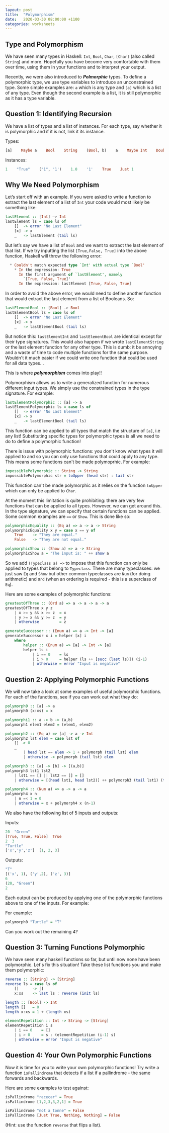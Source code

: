 ```yaml
---
layout: post
title:  "Polymorphism"
date:   2020-03-30 08:00:00 +1100
categories: worksheets
---
```


## Type and Polymorphism

We have seen many types in Haskell: ```Int```, ```Bool```, ```Char```, ```[Char]``` (also called ```String```) and more. Hopefully you have become very comfortable with them over time, using them in your functions and to interpret your output.

Recently, we were also introduced to _**Polmorphic**_ types. To define a polymorphic type, we use type variables to introduce an unconstrained type. Some simple examples are: ```a``` which is any type and ```[a]``` which is a list of any type. Even though the second example is a list, it is still polymorphic as it has a type variable.


## Question 1: Identifying Recursion

We have a list of types and a list of instances. For each type, say whether it is polymorphic and if it is not, link it its instance.

Types:
```haskell
[a]    Maybe a    Bool    String    (Bool, b)    a    Maybe Int    Double    Char    Int    (String, Char)
```

Instances:
```haskell
1    "True"    ("1", '1')    1.0    '1'    True    Just 1
```

## Why We Need Polymorphism

Let’s start off with an example. If you were asked to write a function to extract the last element of a list of ```Int``` your code would most likely be something like:

```haskell
lastElement :: [Int] —> Int
lastElement ls = case ls of
    []  -> error "No Last Element"
    [x] -> x
    _   -> lastElement (tail ls)
```

But let’s say we have a list of ```Bool``` and we want to extract the last element of that list. If we try inputting the list ```[True,False, True]``` into the above function, Haskell will throw the following error:

```haskell 
  * Couldn't match expected type `Int' with actual type `Bool'
    * In the expression: True
      In the first argument of `lastElement', namely
        `[True, False, True]'
      In the expression: lastElement [True, False, True]
```

In order to avoid the above error, we would need to define another function that would extract the last element from a list of Booleans. So:

```haskell
lastElementBool :: [Bool] —> Bool
lastElementBool ls = case ls of
    []  -> error "No Last Element"
    [x] -> x
    _   -> lastElementBool (tail ls)
```

But notice this: ```lastElementInt``` and ```lastElementBool``` are identical except for their type signatures. This would also happen if we wrote ```lastElementString``` or the last element function for any other type. This is dumb: it be annoying and a waste of time to code multiple functions for the same purpose. Wouldn't it much easier if we could write one function that could be used for all data types...

This is where _**polymorphism**_ comes into play!! 
 
Polymorphism allows us to write a generalized function for numerous different input types. We simply use the constrained types in the type signature. For example:

```haskell
lastElementPolymorphic :: [a] -> a
lastElementPolymorphic ls = case ls of
    []  -> error "No Last Element"
    [x] -> x
    _   -> lastElementBool (tail ls)
```

This function can be applied to all types that match the structure of  ```[a]```, i.e any list! Substituting specific types for polymorphic types is all we need to do to define a polymorphic function!

There is issue with polymorphic functions: you don't know what types it will applied to and so you can only use functions that could apply to any type. This means some functions can't be made polymoprhic. For example:

```haskell
impossiblePolymorphic :: String -> String
impossiblePolymorphic str = toUpper (head str) : tail str
```

This function can't be made polymorphic as it relies on the function ```toUpper``` which can only be applied to ```Char```.

At the moment this limitation is quite prohibiting: there are very few functions that can be applied to all types. However, we can get around this. In the type signature, we can specify that certain functions can be applied. Some common examples are ```==``` or ```Show```. This is done like so:

```haskell
polymorphicEquality :: (Eq a) => a -> a -> String
polymorphicEquality x y = case x == y of
    True    -> "They are equal."
    False   -> "They are not equal."
```

```haskell
polymorphicShow :: (Show a) => a -> String
polymorphicShow a = "The input is: " ++ show a
```

So we add ```(Typeclass a) =>``` to impose that this function can only be applied to types that belong to ```Typeclass```. There are many typeclasses: we just saw ```Eq``` and ```Show``` but other common typeclasses are ```Num``` (for doing arithmetic) and ```Ord``` (when an ordering is required - this is a superclass of ```Eq```).

Here are some examples of polymorphic functions:

```haskell
greatestOfThree :: (Ord a) => a -> a -> a -> a
greatestOfThree x y z
    | x >= y && x >= z  = x
    | y >= x && y >= z  = y
    | otherwise         = z
```

```haskell
generateSuccessor :: (Enum a) => a -> Int -> [a]
generateSuccessor x i = helper [x] i
    where
        helper :: (Enum a) => [a] -> Int -> [a]
        helper ls i
            | i == 0    = ls
            | i > 0     = helper (ls ++ [succ (last ls)]) (i-1)
            | otherwise = error "Input is negative"
```


## Question 2: Applying Polymorphic Functions

We will now take a look at some examples of useful polymorphic functions. For each of the functions, see if you can work out what they do:

```haskell
polymorph0 :: [a] -> a
polymorph0 (x:xs) = x
```

```haskell
polymorphi1 :: a -> b -> (a,b)
polymorph1 elem1 elem2 = (elem1, elem2)
```

```haskell
polymorph2 :: (Eq a) => [a] -> a -> Int
polymorph2 lst elem = case lst of 
    [] -> 0
    _
        | head lst == elem -> 1 + polymorph (tail lst) elem
        | otherwise -> polymorph (tail lst) elem
```

```haskell
polymorph3 :: [a] -> [b] -> [(a,b)]
polymorph3 lst1 lst2 
    | lst1 == [] || lst2 == [] = []
    | otherwise = [(head lst1, head lst2)] ++ polymorph3 (tail lst1) (tail lst2)
```

```haskell
polymorph4 :: (Num a) => a -> a -> a
polymorph4 x n
    | n =< 1 = 0
    | otherwise = x + polymorph4 x (n-1)
```

We also have the following list of 5 inputs and outputs:

Inputs:
```haskell
20  "Green"
[True, True, False]  True
2  3
"Turtle"
['x','y','z']  [1, 2, 3]
```

Outputs:
```haskell
"T"
[('x', 1), ('y',2), ('z', 3)]
6
(20, "Green")
2
```

Each output can be produced by applying one of the polymorphic functions above to one of the inputs. For example:

For example:
```haskell
polymorph0 "Turtle" = "T"
```

Can you work out the remaining 4?


## Question 3: Turning Functions Polymorphic

We have seen many haskell functions so far, but until now none have been polymorphic. Let's fix this situation! Take these list functions you and make them polymorphic:

```haskell
reverse :: [String] -> [String]  
reverse ls = case ls of  
    []      -> []  
    x:xs    -> last ls : reverse (init ls)
```

```haskell
length :: [Bool] -> Int
length []   = 0
length x:xs = 1 + (length xs)
```

```haskell
elementRepetition :: Int -> String -> [String]  
elementRepetition i s
    | i == 0    = []
    | i > 0     = s : (elementRepetition (i-1) s)
    | otherwise = error "Input is negative"
```


## Question 4: Your Own Polymorphic Functions

Now it is time for you to write your own polymorphic functions! Try write a function ```isPallindrome``` that detects if a list if a pallindrome - the same forwards and backwards.

Here are some examples to test against:

```haskell
isPallindrome "racecar" = True
isPallindrome [1,2,3,3,2,1] = True

isPallindrome "not a tonne" = False
isPallindrome [Just True, Nothing, Nothing] = False
```

(Hint: use the function ```reverse``` that flips a list).

